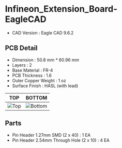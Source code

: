 # Infineon_Extension_Board-EagleCAD

- CAD Version : Eagle CAD 9.6.2 

## PCB Detail
- Dimension : 50.8 mm * 60.96 mm
- Layers : 2
- Base Material : FR-4
- PCB Thickness : 1.6
- Outer Copper Weight : 1 oz
- Surface Finish : HASL (with lead)

|TOP|BOTTOM|
|---|------|
|![Top](https://user-images.githubusercontent.com/7419790/176576462-ead0f4c5-2a31-4d34-bce8-17e76b714f04.png)|![Bottom](https://user-images.githubusercontent.com/7419790/176576470-5c817012-fd5f-4bd9-a4cb-7f666ec090eb.png)|

## Parts
- Pin Header 1.27mm SMD (2 x 40) : 1 EA
- Pin Header 2.54mm Through Hole (2 x 10) : 4 EA
